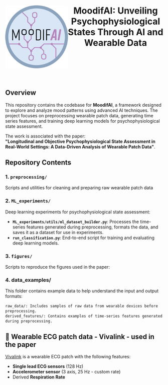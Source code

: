 <h1 align="center">
<img src="logo/moodifAI.jpg" align="left" width="200px"/>
<b> MoodifAI: Unveiling Psychophysiological States Through AI and Wearable Data  </b>
<br clear="left"/>
</h1><br>


## Overview

This repository contains the codebase for **MoodifAI**, a framework designed to explore and analyze mood patterns using advanced AI techniques. The project focuses on preprocessing wearable patch data, generating time series features, and training deep learning models for psychophysiological state assessment.  

The work is associated with the paper:  
**"Longitudinal and Objective Psychophysiological State Assessment in Real-World Settings: A Data-Driven Analysis of Wearable Patch Data"**.  

## Repository Contents  

### 1. `preprocessing/`  
Scripts and utilities for cleaning and preparing raw wearable patch data  

### 2. `ML_experiments/`  
Deep learning experiments for psychophysiological state assessment:  
- **`ML_experiments/utils/ml_dataset_builder.py`**: Processes the time-series features generated during preprocessing, formats the data, and saves it as a dataset for use in experiments.
- **`run_classification.py`**: End-to-end script for training and evaluating deep learning models.  

### 3. `figures/`  
Scripts to reproduce the figures used in the paper: 

### 4. data_examples/

This folder contains example data to help understand the input and output formats:

    raw_data/: Includes samples of raw data from wearable devices before preprocessing.
    derived_features/: Contains examples of time-series features generated during preprocessing.

## 💓 Wearable ECG patch data - Vivalink - used in the paper
  [Vivalink](https://www.vivalink.com/) is a wearable ECG patch with the following features:
  -  **Single lead ECG sensors** (128 Hz)
  -  **Accelerometer sensor** (3 axis, 25 Hz - custom rate)
  - Derived  **Respiration Rate**
